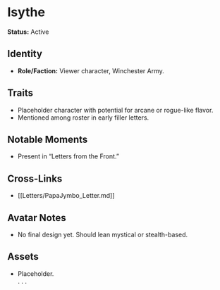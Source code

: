 # Isythe  
**Status:** Active  

## Identity  
- **Role/Faction:** Viewer character, Winchester Army.  

## Traits  
- Placeholder character with potential for arcane or rogue-like flavor.  
- Mentioned among roster in early filler letters.  

## Notable Moments  
- Present in “Letters from the Front.”  

## Cross-Links  
- [[Letters/PapaJymbo_Letter.md]]  

## Avatar Notes  
- No final design yet. Should lean mystical or stealth-based.  

## Assets  
- Placeholder.  
.
.
.
